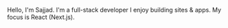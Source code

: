 Hello, I'm Sajjad. I'm a full-stack developer I enjoy building sites & apps. My focus is React (Next.js).
